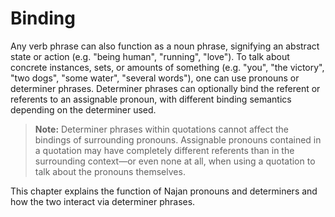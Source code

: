 # Binding

Any verb phrase can also function as a noun phrase, signifying an abstract state
or action (e.g. "being human", "running", "love"). To talk about concrete
instances, sets, or amounts of something (e.g. "you", "the victory", "two dogs",
"some water", "several words"), one can use pronouns or determiner phrases.
Determiner phrases can optionally bind the referent or referents to an
assignable pronoun, with different binding semantics depending on the determiner
used.

> **Note:** Determiner phrases within quotations cannot affect the bindings of
surrounding pronouns. Assignable pronouns contained in a quotation may have
completely different referents than in the surrounding context—or even none at
all, when using a quotation to talk about the pronouns themselves.

This chapter explains the function of Najan pronouns and determiners and how the
two interact via determiner phrases.
